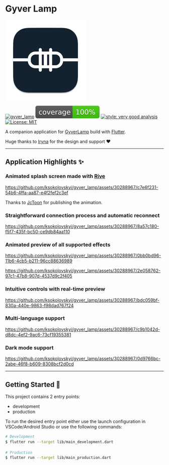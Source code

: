 # Gyver Lamp

<img src="./art/logo.png" width="256">

[![gyver_lamp][build_status_badge]][workflow_link]
![coverage][coverage_badge]
[![style: very good analysis][very_good_analysis_badge]][very_good_analysis_link]
[![License: MIT][license_badge]][license_link]

A companion application for [GyverLamp][gyver_lamp_repo_link] build with [Flutter][flutter_link].

Huge thanks to [Iryna][dribbble_link] for the design and support ❤️

---

## Application Highlights ✨

### Animated splash screen made with [Rive][rive_link]

https://github.com/ksokolovskyi/gyver_lamp/assets/30288967/c7e6f231-54b6-4ffa-aa87-e4f2fef2c3ef

Thanks to [JcToon][rive_animation_link] for publishing the animation.

### Straightforward connection process and automatic reconnect

https://github.com/ksokolovskyi/gyver_lamp/assets/30288967/8a57c180-f5f7-435f-bc50-ce9db84aa110

### Animated preview of all supported effects

https://github.com/ksokolovskyi/gyver_lamp/assets/30288967/0bb0bd96-11b6-4cb5-b211-96cc88636989

https://github.com/ksokolovskyi/gyver_lamp/assets/30288967/2e058762-97c1-47b8-907d-4537d9c2f405

### Intuitive controls with real-time preview

https://github.com/ksokolovskyi/gyver_lamp/assets/30288967/bdc059bf-830a-440e-9863-f98dad767f24

### Multi-language support

https://github.com/ksokolovskyi/gyver_lamp/assets/30288967/c9b1042d-d8dc-4ef2-9ac6-73cf19355381

### Dark mode support

https://github.com/ksokolovskyi/gyver_lamp/assets/30288967/0d9766bc-2abe-46f8-b609-8308bcf2d0cd

---

## Getting Started 🚀

This project contains 2 entry points:

- development
- production

To run the desired entry point either use the launch configuration in VSCode/Android Studio or use the following commands:

```sh
# Development
$ flutter run --target lib/main_development.dart

# Production
$ flutter run --target lib/main_production.dart
```

[workflow_link]: https://github.com/ksokolovskyi/gyver_lamp/actions/workflows/gyver_lamp.yaml
[build_status_badge]: https://github.com/ksokolovskyi/gyver_lamp/actions/workflows/gyver_lamp.yaml/badge.svg
[coverage_badge]: coverage_badge.svg
[very_good_analysis_badge]: https://img.shields.io/badge/style-very_good_analysis-B22C89.svg
[very_good_analysis_link]: https://pub.dev/packages/very_good_analysis
[license_badge]: https://img.shields.io/badge/license-MIT-blue.svg
[license_link]: https://opensource.org/licenses/MIT
[gyver_lamp_repo_link]: https://github.com/AlexGyver/GyverLamp
[flutter_link]: https://flutter.dev
[dribbble_link]: https://dribbble.com/ira_dehtiar
[rive_link]: https://rive.app/
[rive_animation_link]: https://rive.app/community/450-872-onoff-switch/
